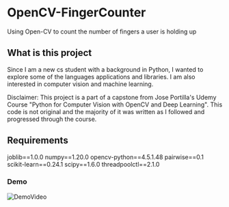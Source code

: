 # OpenCV-FingerCounter
Using Open-CV to count the number of fingers a user is holding up

## What is this project

Since I am a new cs student with a background in Python, I wanted to explore some of the languages applications and libraries. I am also interested in computer vision and machine learning. 

Disclaimer: This project is a part of a capstone from Jose Portilla's Udemy Course "Python for Computer Vision with OpenCV and Deep Learning". This code is not original and the majority of it was written as I followed and progressed through the course.

## Requirements
joblib==1.0.0
numpy==1.20.0
opencv-python==4.5.1.48
pairwise==0.1
scikit-learn==0.24.1
scipy==1.6.0
threadpoolctl==2.1.0

### Demo
![DemoVideo](https://media.giphy.com/media/9tUDe3Mly8kde652ju/giphy.gif)
